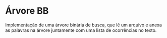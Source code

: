 # Árvore BB

Implementação de uma árvore binária de busca, que lê um arquivo e anexa as palavras na árvore juntamente com
uma lista de ocorrências no texto.
